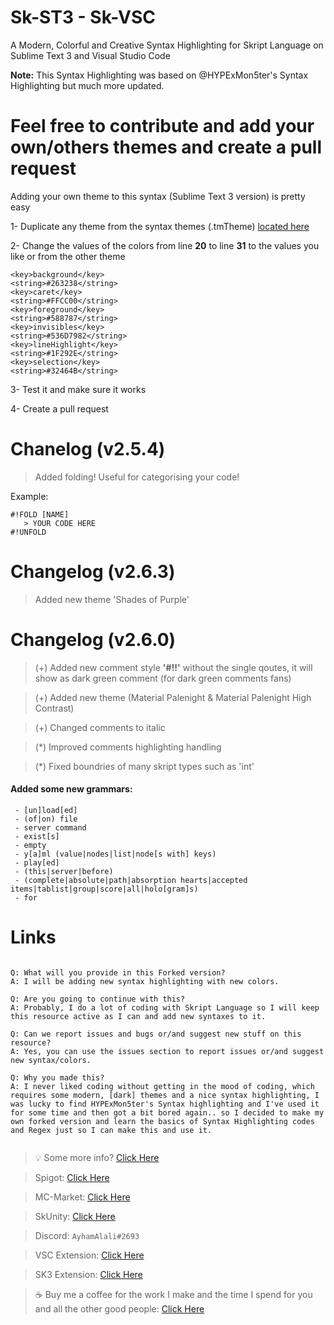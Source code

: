 # Sk-ST3 - Sk-VSC
A Modern, Colorful and Creative Syntax Highlighting for Skript Language on Sublime Text 3 and Visual Studio Code

**Note:** This Syntax Highlighting was based on @HYPExMon5ter's Syntax Highlighting but much more updated.


# Feel free to contribute and add your own/others themes and create a pull request

Adding your own theme to this syntax (Sublime Text 3 version) is pretty easy

1- Duplicate any theme from the syntax themes (.tmTheme) [located here](https://github.com/AyhamAl-Ali/Sk-ST3/tree/master/ST3/src)

2- Change the values of the colors from line **20** to line **31** to the values you like or from the other theme

```
<key>background</key>
<string>#263238</string>
<key>caret</key>
<string>#FFCC00</string>
<key>foreground</key>
<string>#588787</string>
<key>invisibles</key>
<string>#536D7982</string>
<key>lineHighlight</key>
<string>#1F292E</string>
<key>selection</key>
<string>#32464B</string>
```

3- Test it and make sure it works

4- Create a pull request 



# Chanelog (v2.5.4)

> Added folding! Useful for categorising your code!

Example:
```
#!FOLD [NAME]
   > YOUR CODE HERE
#!UNFOLD
```

# Changelog (v2.6.3)

> Added new theme 'Shades of Purple'


# Changelog (v2.6.0)

> (+) Added new comment style **'#!!'** without the single qoutes, it will show as dark green comment (for dark green comments fans)

> (+) Added new theme (Material Palenight & Material Palenight High Contrast)

> (+) Changed comments to italic

> (\*) Improved comments highlighting handling

> (\*) Fixed boundries of many skript types such as 'int'

#### Added some new grammars:
```
 - [un]load[ed]
 - (of|on) file
 - server command
 - exist[s]
 - empty
 - y[a]ml (value|nodes|list|node[s with] keys)
 - play[ed]
 - (this|server|before)
 - (complete|absolute|path|absorption hearts|accepted items|tablist|group|score|all|holo[gram]s)
 - for
 ```



# Links

```

Q: What will you provide in this Forked version?
A: I will be adding new syntax highlighting with new colors.

Q: Are you going to continue with this?
A: Probably, I do a lot of coding with Skript Language so I will keep this resource active as I can and add new syntaxes to it.

Q: Can we report issues and bugs or/and suggest new stuff on this resource?
A: Yes, you can use the issues section to report issues or/and suggest new syntax/colors.

Q: Why you made this?
A: I never liked coding without getting in the mood of coding, which requires some modern, [dark] themes and a nice syntax highlighting, I was lucky to find HYPExMon5ter's Syntax highlighting and I've used it for some time and then got a bit bored again.. so I decided to make my own forked version and learn the basics of Syntax Highlighting codes and Regex just so I can make this and use it.


```


> :bulb: Some more info? [Click Here](https://forums.skunity.com/resources/sk-st3-syntax-highlighting-open-source.710/) 

> Spigot: [Click Here](https://www.spigotmc.org/members/ayhamalali.101712/) 

> MC-Market: [Click Here](https://www.mc-market.org/members/46485/) 

> SkUnity: [Click Here](https://forums.skunity.com/members/ayham-alali.35/) 

> Discord: `AyhamAlali#2693` 

> VSC Extension: [Click Here](https://marketplace.visualstudio.com/items?itemName=ayhamalali.Sk-VSC)

> SK3 Extension: [Click Here](https://packagecontrol.io/packages/Sk-ST3)

> :coffee: Buy me a coffee for the work I make and the time I spend for you and all the other good people: [Click Here](https://www.paypal.me/ayhamalali) 
